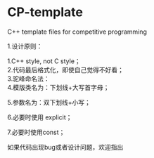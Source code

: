 # CP-template
C++ template files for competitive programming

1.设计原则：

  1.C++ style, not C style；  
  2.代码最后格式化，即使自己觉得不好看；  
  3.驼峰命名法：  
  4.模版类名为：下划线+大写首字母；
  
  5.参数名为：双下划线+小写；
  
  6.必要时使用 explicit；
  
  7.必要时使用const；
  
 如果代码出现bug或者设计问题，欢迎指出
